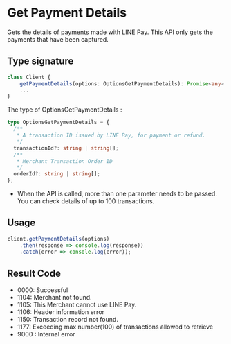 # Get Payment Details

Gets the details of payments made with LINE Pay. This API only gets the payments that have been captured.

## Type signature

```typescript
class Client {
    getPaymentDetails(options: OptionsGetPaymentDetails): Promise<any>
    ...
}
```

The type of OptionsGetPaymentDetails :
```typescript
type OptionsGetPaymentDetails = {
  /**
   * A transaction ID issued by LINE Pay, for payment or refund.
   */
  transactionId?: string | string[];
  /**
   * Merchant Transaction Order ID
   */
  orderId?: string | string[];
};
```
* When the API is called, more than one parameter needs to be passed. You can check details of up to 100 transactions.

## Usage

```js
client.getPaymentDetails(options)
    .then(response => console.log(response))
    .catch(error => console.log(error));
```

## Result Code

* 0000: Successful
* 1104: Merchant not found.
* 1105: This Merchant cannot use LINE Pay.
* 1106: Header information error
* 1150: Transaction record not found.
* 1177: Exceeding max number(100) of transactions allowed to retrieve
* 9000 : Internal error
